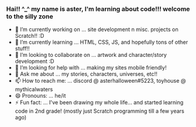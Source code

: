 ### Hai!! ^_^ my name is aster, I'm learning about code!!! welcome to the silly zone

- 🔭 I’m currently working on ... site development n misc. projects on Scratch!! :D
- 🌱 I’m currently learning ... HTML, CSS, JS, and hopefully tons of other stuff!!
- 👯 I’m looking to collaborate on ... artwork and character/story development :D 
- 🤔 I’m looking for help with ... making my sites mobile friendly!
- 💬 Ask me about ... my stories, characters, universes, etc!!
- 📫 How to reach me: ... discord @ asterhalloween#5223, toyhouse @ mythicalwaters
- 😄 Pronouns: ... he/it
- ⚡ Fun fact: ... I've been drawing my whole life... and started learning code in 2nd grade! (mostly just Scratch programming till a few years ago)
